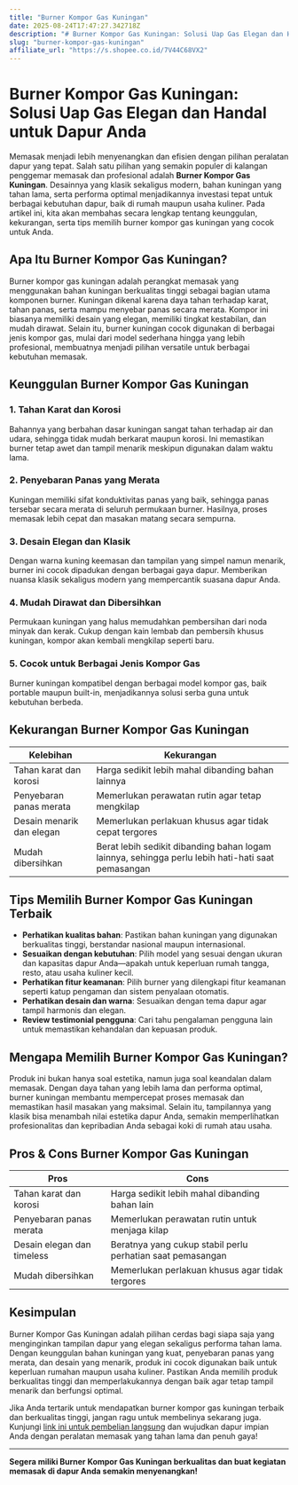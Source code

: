 ```yaml
---
title: "Burner Kompor Gas Kuningan"
date: 2025-08-24T17:47:27.342718Z
description: "# Burner Kompor Gas Kuningan: Solusi Uap Gas Elegan dan Handal untuk Dapur Anda..."
slug: "burner-kompor-gas-kuningan"
affiliate_url: "https://s.shopee.co.id/7V44C68VX2"
---
```

# Burner Kompor Gas Kuningan: Solusi Uap Gas Elegan dan Handal untuk Dapur Anda

Memasak menjadi lebih menyenangkan dan efisien dengan pilihan peralatan dapur yang tepat. Salah satu pilihan yang semakin populer di kalangan penggemar memasak dan profesional adalah **Burner Kompor Gas Kuningan**. Desainnya yang klasik sekaligus modern, bahan kuningan yang tahan lama, serta performa optimal menjadikannya investasi tepat untuk berbagai kebutuhan dapur, baik di rumah maupun usaha kuliner. Pada artikel ini, kita akan membahas secara lengkap tentang keunggulan, kekurangan, serta tips memilih burner kompor gas kuningan yang cocok untuk Anda.

## Apa Itu Burner Kompor Gas Kuningan?

Burner kompor gas kuningan adalah perangkat memasak yang menggunakan bahan kuningan berkualitas tinggi sebagai bagian utama komponen burner. Kuningan dikenal karena daya tahan terhadap karat, tahan panas, serta mampu menyebar panas secara merata. Kompor ini biasanya memiliki desain yang elegan, memiliki tingkat kestabilan, dan mudah dirawat. Selain itu, burner kuningan cocok digunakan di berbagai jenis kompor gas, mulai dari model sederhana hingga yang lebih profesional, membuatnya menjadi pilihan versatile untuk berbagai kebutuhan memasak.

## Keunggulan Burner Kompor Gas Kuningan

### 1. Tahan Karat dan Korosi
Bahannya yang berbahan dasar kuningan sangat tahan terhadap air dan udara, sehingga tidak mudah berkarat maupun korosi. Ini memastikan burner tetap awet dan tampil menarik meskipun digunakan dalam waktu lama.

### 2. Penyebaran Panas yang Merata
Kuningan memiliki sifat konduktivitas panas yang baik, sehingga panas tersebar secara merata di seluruh permukaan burner. Hasilnya, proses memasak lebih cepat dan masakan matang secara sempurna.

### 3. Desain Elegan dan Klasik
Dengan warna kuning keemasan dan tampilan yang simpel namun menarik, burner ini cocok dipadukan dengan berbagai gaya dapur. Memberikan nuansa klasik sekaligus modern yang mempercantik suasana dapur Anda.

### 4. Mudah Dirawat dan Dibersihkan
Permukaan kuningan yang halus memudahkan pembersihan dari noda minyak dan kerak. Cukup dengan kain lembab dan pembersih khusus kuningan, kompor akan kembali mengkilap seperti baru.

### 5. Cocok untuk Berbagai Jenis Kompor Gas
Burner kuningan kompatibel dengan berbagai model kompor gas, baik portable maupun built-in, menjadikannya solusi serba guna untuk kebutuhan berbeda.

## Kekurangan Burner Kompor Gas Kuningan

| Kelebihan | Kekurangan |
|--------------|--------------|
| Tahan karat dan korosi | Harga sedikit lebih mahal dibanding bahan lainnya |
| Penyebaran panas merata | Memerlukan perawatan rutin agar tetap mengkilap |
| Desain menarik dan elegan | Memerlukan perlakuan khusus agar tidak cepat tergores |
| Mudah dibersihkan | Berat lebih sedikit dibanding bahan logam lainnya, sehingga perlu lebih hati-hati saat pemasangan |

## Tips Memilih Burner Kompor Gas Kuningan Terbaik

- **Perhatikan kualitas bahan**: Pastikan bahan kuningan yang digunakan berkualitas tinggi, berstandar nasional maupun internasional.
- **Sesuaikan dengan kebutuhan**: Pilih model yang sesuai dengan ukuran dan kapasitas dapur Anda—apakah untuk keperluan rumah tangga, resto, atau usaha kuliner kecil.
- **Perhatikan fitur keamanan**: Pilih burner yang dilengkapi fitur keamanan seperti katup pengaman dan sistem penyalaan otomatis.
- **Perhatikan desain dan warna**: Sesuaikan dengan tema dapur agar tampil harmonis dan elegan.
- **Review testimonial pengguna**: Cari tahu pengalaman pengguna lain untuk memastikan kehandalan dan kepuasan produk.

## Mengapa Memilih Burner Kompor Gas Kuningan?

Produk ini bukan hanya soal estetika, namun juga soal keandalan dalam memasak. Dengan daya tahan yang lebih lama dan performa optimal, burner kuningan membantu mempercepat proses memasak dan memastikan hasil masakan yang maksimal. Selain itu, tampilannya yang klasik bisa menambah nilai estetika dapur Anda, semakin memperlihatkan profesionalitas dan kepribadian Anda sebagai koki di rumah atau usaha.

## Pros & Cons Burner Kompor Gas Kuningan

| **Pros** | **Cons** |
|--------------|--------------|
| Tahan karat dan korosi | Harga sedikit lebih mahal dibanding bahan lain |
| Penyebaran panas merata | Memerlukan perawatan rutin untuk menjaga kilap |
| Desain elegan dan timeless | Beratnya yang cukup stabil perlu perhatian saat pemasangan |
| Mudah dibersihkan | Memerlukan perlakuan khusus agar tidak tergores |

## Kesimpulan

Burner Kompor Gas Kuningan adalah pilihan cerdas bagi siapa saja yang menginginkan tampilan dapur yang elegan sekaligus performa tahan lama. Dengan keunggulan bahan kuningan yang kuat, penyebaran panas yang merata, dan desain yang menarik, produk ini cocok digunakan baik untuk keperluan rumahan maupun usaha kuliner. Pastikan Anda memilih produk berkualitas tinggi dan memperlakukannya dengan baik agar tetap tampil menarik dan berfungsi optimal.

Jika Anda tertarik untuk mendapatkan burner kompor gas kuningan terbaik dan berkualitas tinggi, jangan ragu untuk membelinya sekarang juga. Kunjungi [link ini untuk pembelian langsung](https://s.shopee.co.id/7V44C68VX2) dan wujudkan dapur impian Anda dengan peralatan memasak yang tahan lama dan penuh gaya!

---

**Segera miliki Burner Kompor Gas Kuningan berkualitas dan buat kegiatan memasak di dapur Anda semakin menyenangkan!**